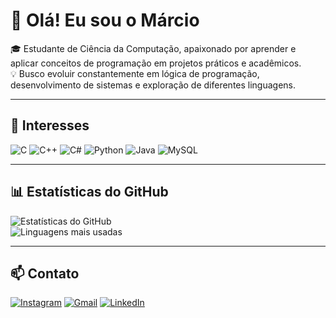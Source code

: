 # 👋 Olá! Eu sou o Márcio

🎓 Estudante de Ciência da Computação, apaixonado por aprender e aplicar conceitos de programação em projetos práticos e acadêmicos.  
💡 Busco evoluir constantemente em lógica de programação, desenvolvimento de sistemas e exploração de diferentes linguagens.  

---

## 🔧 Interesses
![C](https://img.shields.io/badge/C-000000?style=for-the-badge&logo=c&logoColor=00599C)
![C++](https://img.shields.io/badge/C++-000000?style=for-the-badge&logo=c%2B%2B&logoColor=00599C)
![C#](https://img.shields.io/badge/C%23-000000?style=for-the-badge&logo=c-sharp&logoColor=239120)
![Python](https://img.shields.io/badge/Python-000000?style=for-the-badge&logo=python&logoColor=3776AB)
![Java](https://img.shields.io/badge/Java-000000?style=for-the-badge&logo=java&logoColor=F89820)
![MySQL](https://img.shields.io/badge/MySQL-000000?style=for-the-badge&logo=mysql&logoColor=4479A1)

---

## 📊 Estatísticas do GitHub
![Estatísticas do GitHub](https://github-readme-stats.vercel.app/api?username=marcio661&show_icons=true&theme=radical)  
![Linguagens mais usadas](https://github-readme-stats.vercel.app/api/top-langs/?username=marcio661&layout=compact&theme=radical)

---

## 📫 Contato

[![Instagram](https://img.shields.io/badge/Instagram-E4405F?style=for-the-badge&logo=instagram&logoColor=white)](https://www.instagram.com/mrciocipriano10/)
[![Gmail](https://img.shields.io/badge/Gmail-333333?style=for-the-badge&logo=gmail&logoColor=white)](marcioluis@discente.ufj.edu.br)
[![LinkedIn](https://img.shields.io/badge/LinkedIn-0077B5?style=for-the-badge&logo=linkedin&logoColor=white)](https://www.linkedin.com/in/marcio-luis-cipriano-de-souza-bb4066192/)

